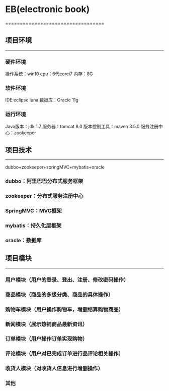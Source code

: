 # EB(electronic book)
==================================
## 项目环境
----------------------------------
### 硬件环境
操作系统：win10
cpu：6代corei7
内存：8G
### 软件环境
IDE:eclipse luna
数据库：Oracle 11g
### 运行环境
Java版本：jdk 1.7
服务器：tomcat 8.0
版本控制工具：maven 3.5.0
服务注册中心：zookeeper
## 项目技术
----------------------------------
dubbo+zookeeper+springMVC+mybatis+oracle
### dubbo：阿里巴巴分布式服务框架
### zookeeper：分布式服务注册中心
### SpringMVC：MVC框架
### mybatis：持久化层框架
### oracle：数据库
## 项目模块
----------------------------------
### 用户模块（用户的登录、登出、注册、修改密码操作）
### 商品模块（商品的多级分类、商品的具体操作）
### 购物车模块（用户操作购物车，增删结算购物商品）
### 新闻模块（展示热销商品最新资讯）
### 订单模块（用户操作订单实现购物）
### 评论模块（用户对已完成订单进行品评论相关操作）
### 收货人模块（对收货人信息进行增删操作）
### 其他
